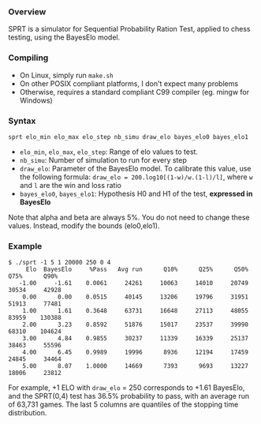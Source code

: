 ### Overview

SPRT is a simulator for Sequential Probability Ration Test, applied to chess
testing, using the BayesElo model.

### Compiling

* On Linux, simply run `make.sh`
* On other POSIX compliant platforms, I don't expect many problems
* Otherwise, requires a standard compliant C99 compiler (eg. mingw for Windows)

### Syntax

`sprt elo_min elo_max elo_step nb_simu draw_elo bayes_elo0 bayes_elo1`

* `elo_min`, `elo_max`, `elo_step`: Range of elo values to test.
* `nb_simu`: Number of simulation to run for every step
* `draw_elo`: Parameter of the BayesElo model. To calibrate this value, use the
following formula: `draw_elo = 200.log10[(1-w)/w.(1-l)/l]`, where `w` and `l`
are the win and loss ratio
* `bayes_elo0`, `bayes_elo1`: Hypothesis H0 and H1 of the test, **expressed in
   BayesElo**

Note that alpha and beta are always 5%. You do not need to change these values.
Instead, modify the bounds (elo0,elo1).

### Example

	$ ./sprt -1 5 1 20000 250 0 4
	     Elo  BayesElo     %Pass   Avg run      Q10%      Q25%      Q50%      Q75%      Q90%
	   -1.00     -1.61    0.0061     24261     10063     14010     20749     30534     42928
	    0.00      0.00    0.0515     40145     13206     19796     31951     51913     77481
	    1.00      1.61    0.3648     63731     16648     27113     48055     83959    130388
	    2.00      3.23    0.8592     51876     15017     23537     39990     68310    104624
	    3.00      4.84    0.9855     30237     11339     16339     25137     38463     55596
	    4.00      6.45    0.9989     19996      8936     12194     17459     24845     34464
	    5.00      8.07    1.0000     14669      7393      9693     13227     18006     23812

For example, +1 ELO with `draw_elo` = 250 corresponds to +1.61 BayesElo, and
the SPRT(0,4) test has 36.5% probability to pass, with an average run of
63,731 games. The last 5 columns are quantiles of the stopping time
distribution.
